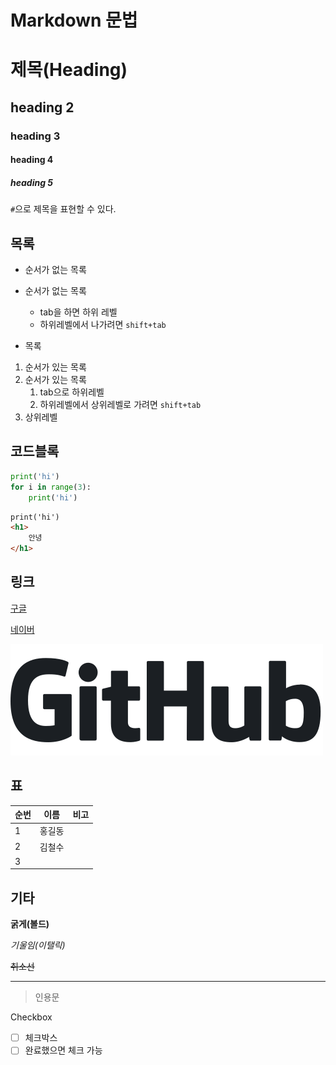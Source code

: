 # Markdown 문법



# 제목(Heading)

## heading 2

### heading 3

#### heading 4

##### heading 5



`#`으로 제목을 표현할 수 있다.

## 목록

* 순서가 없는 목록
* 순서가 없는 목록
  * tab을 하면 하위 레벨
  * 하위레벨에서 나가려면 ```shift+tab```



* 목록

1. 순서가 있는 목록
2. 순서가 있는 목록
   1. tab으로 하위레벨
   2. 하위레벨에서 상위레벨로 가려면 `shift+tab`
3. 상위레벨



## 코드블록

```python
print('hi')
for i in range(3):
    print('hi')
```

```html
print('hi')
<h1>
    안녕
</h1>
```



## 링크

[구글](https://google.com)

[네이버](https://www.naver.com)



![500px-Octicons-logo-github.svg](md-images/500px-Octicons-logo-github.svg.png)



## 표

| 순번 | 이름   | 비고 |
| ---- | ------ | ---- |
| 1    | 홍길동 |      |
| 2    | 김철수 |      |
| 3    |        |      |



## 기타

**굵게(볼드)**

*기울임(이탤릭)*

~~취소선~~

---

> 인용문



Checkbox

* [ ] 체크박스
* [ ] 완료했으면 체크 가능